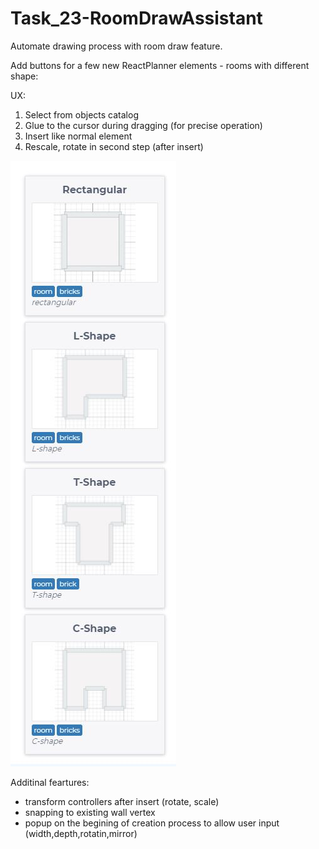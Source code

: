 # Task_23-RoomDrawAssistant

Automate drawing process with room draw feature.

Add buttons for a few new ReactPlanner elements - rooms with different shape:

UX:

1. Select from objects catalog
2. Glue to the cursor during dragging (for precise operation)
3. Insert like normal element
4. Rescale, rotate in second step (after insert)

![rooms](rooms.JPG)

Additinal feartures:

- transform controllers after insert (rotate, scale)
- snapping to existing wall vertex
- popup on the begining of creation process to allow user input (width,depth,rotatin,mirror)
